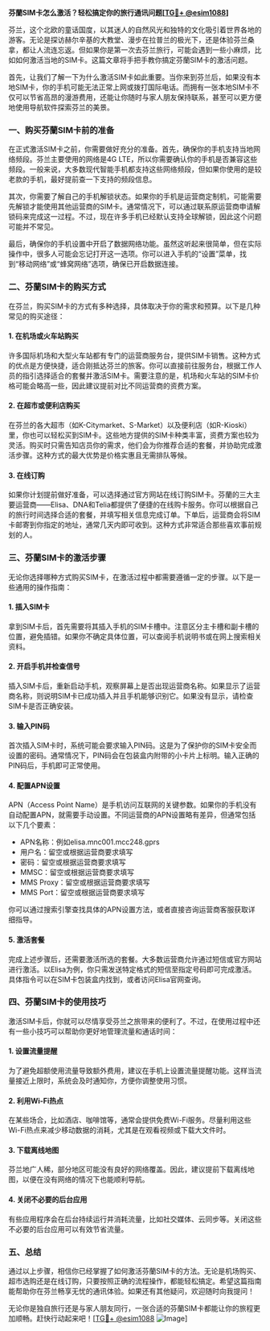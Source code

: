 **芬蘭SIM卡怎么激活？轻松搞定你的旅行通讯问题[[TG💪+ @esim1088](https://t.me/s/esim1088)]**

芬兰，这个北欧的童话国度，以其迷人的自然风光和独特的文化吸引着世界各地的游客。无论是探访赫尔辛基的大教堂、漫步在拉普兰的极光下，还是体验芬兰桑拿，都让人流连忘返。但如果你是第一次去芬兰旅行，可能会遇到一些小麻烦，比如如何激活当地的SIM卡。这篇文章将手把手教你搞定芬蘭SIM卡的激活问题。

首先，让我们了解一下为什么激活SIM卡如此重要。当你来到芬兰后，如果没有本地SIM卡，你的手机可能无法正常上网或拨打国际电话。而拥有一张本地SIM卡不仅可以节省高昂的漫游费用，还能让你随时与家人朋友保持联系，甚至可以更方便地使用导航软件探索芬兰的美景。

### **一、购买芬蘭SIM卡前的准备**

在正式激活SIM卡之前，你需要做好充分的准备。首先，确保你的手机支持当地网络频段。芬兰主要使用的网络是4G LTE，所以你需要确认你的手机是否兼容这些频段。一般来说，大多数现代智能手机都支持这些网络频段，但如果你使用的是较老款的手机，最好提前查一下支持的频段信息。

其次，你需要了解自己的手机解锁状态。如果你的手机是运营商定制机，可能需要先解锁才能使用其他运营商的SIM卡。通常情况下，可以通过联系原运营商申请解锁码来完成这一过程。不过，现在许多手机已经默认支持全球解锁，因此这个问题可能并不常见。

最后，确保你的手机设置中开启了数据网络功能。虽然这听起来很简单，但在实际操作中，很多人可能会忘记打开这一选项。你可以进入手机的“设置”菜单，找到“移动网络”或“蜂窝网络”选项，确保已开启数据连接。

### **二、芬蘭SIM卡的购买方式**

在芬兰，购买SIM卡的方式有多种选择，具体取决于你的需求和预算。以下是几种常见的购买途径：

#### **1. 在机场或火车站购买**
许多国际机场和大型火车站都有专门的运营商服务台，提供SIM卡销售。这种方式的优点是方便快捷，适合刚抵达芬兰的旅客。你可以直接前往服务台，根据工作人员的指引选择适合的套餐并激活SIM卡。需要注意的是，机场和火车站的SIM卡价格可能会略高一些，因此建议提前对比不同运营商的资费方案。

#### **2. 在超市或便利店购买**
在芬兰的各大超市（如K-Citymarket、S-Market）以及便利店（如R-Kioski）里，你也可以轻松买到SIM卡。这些地方提供的SIM卡种类丰富，资费方案也较为灵活。购买时只需告知店员你的需求，他们会为你推荐合适的套餐，并协助完成激活步骤。这种方式的最大优势是价格实惠且无需排队等候。

#### **3. 在线订购**
如果你计划提前做好准备，可以选择通过官方网站在线订购SIM卡。芬蘭的三大主要运营商——Elisa、DNA和Telia都提供了便捷的在线购卡服务。你可以根据自己的旅行时间选择合适的套餐，并填写相关信息完成订单。下单后，运营商会将SIM卡邮寄到你指定的地址，通常几天内即可收到。这种方式非常适合那些喜欢事前规划的人。

### **三、芬蘭SIM卡的激活步骤**

无论你选择哪种方式购买SIM卡，在激活过程中都需要遵循一定的步骤。以下是一些通用的操作指南：

#### **1. 插入SIM卡**
拿到SIM卡后，首先需要将其插入手机的SIM卡槽中。注意区分主卡槽和副卡槽的位置，避免插错。如果你不确定具体位置，可以查阅手机说明书或在网上搜索相关资料。

#### **2. 开启手机并检查信号**
插入SIM卡后，重新启动手机，观察屏幕上是否出现运营商名称。如果显示了运营商名称，则说明SIM卡已成功插入并且手机能够识别它。如果没有显示，请检查SIM卡是否正确安装。

#### **3. 输入PIN码**
首次插入SIM卡时，系统可能会要求输入PIN码。这是为了保护你的SIM卡安全而设置的密码。通常情况下，PIN码会在包装盒内附带的小卡片上标明。输入正确的PIN码后，手机即可正常使用。

#### **4. 配置APN设置**
APN（Access Point Name）是手机访问互联网的关键参数。如果你的手机没有自动配置APN，就需要手动设置。不同运营商的APN设置略有差异，但通常包括以下几个要素：
- APN名称：例如elisa.mnc001.mcc248.gprs
- 用户名：留空或根据运营商要求填写
- 密码：留空或根据运营商要求填写
- MMSC：留空或根据运营商要求填写
- MMS Proxy：留空或根据运营商要求填写
- MMS Port：留空或根据运营商要求填写

你可以通过搜索引擎查找具体的APN设置方法，或者直接咨询运营商客服获取详细指导。

#### **5. 激活套餐**
完成上述步骤后，还需要激活所选的套餐。大多数运营商允许通过短信或官方网站进行激活。以Elisa为例，你只需发送特定格式的短信至指定号码即可完成激活。具体指令可以在SIM卡包装盒内找到，或者访问Elisa官网查询。

### **四、芬蘭SIM卡的使用技巧**

激活SIM卡后，你就可以尽情享受芬兰之旅带来的便利了。不过，在使用过程中还有一些小技巧可以帮助你更好地管理流量和通话时间：

#### **1. 设置流量提醒**
为了避免超额使用流量导致额外费用，建议在手机上设置流量提醒功能。这样当流量接近上限时，系统会及时通知你，方便你调整使用习惯。

#### **2. 利用Wi-Fi热点**
在某些场合，比如酒店、咖啡馆等，通常会提供免费Wi-Fi服务。尽量利用这些Wi-Fi热点来减少移动数据的消耗，尤其是在观看视频或下载大文件时。

#### **3. 下载离线地图**
芬兰地广人稀，部分地区可能没有良好的网络覆盖。因此，建议提前下载离线地图，以便在没有网络的情况下也能顺利导航。

#### **4. 关闭不必要的后台应用**
有些应用程序会在后台持续运行并消耗流量，比如社交媒体、云同步等。关闭这些不必要的后台应用可以有效节省流量。

### **五、总结**

通过以上步骤，相信你已经掌握了如何激活芬蘭SIM卡的方法。无论是机场购买、超市选购还是在线订购，只要按照正确的流程操作，都能轻松搞定。希望这篇指南能帮助你在芬兰畅享无忧的通讯体验。如果还有其他疑问，欢迎随时向我提问！

无论你是独自旅行还是与家人朋友同行，一张合适的芬蘭SIM卡都能让你的旅程更加顺畅。赶快行动起来吧！[[TG💪+ @esim1088](https://t.me/s/esim1088) ![Image](https://i.postimg.cc/4NQfJmqS/Snipaste-2025-05-13-00-14-12.png)]